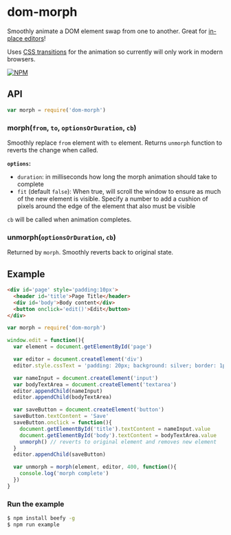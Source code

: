 dom-morph
===

Smoothly animate a DOM element swap from one to another. Great for [in-place editors](https://github.com/mmckegg/former)!

Uses [CSS transitions](https://github.com/mmckegg/css-transition) for the animation so currently will only work in modern browsers.

[![NPM](https://nodei.co/npm/dom-morph.png?compact=true)](https://nodei.co/npm/dom-morph/)

## API

```js
var morph = require('dom-morph')
```

### morph(`from`, `to`, `optionsOrDuration`, `cb`)

Smoothly replace `from` element with `to` element. Returns `unmorph` function to reverts the change when called.

**`options`:**
- `duration`: in milliseconds how long the morph animation should take to complete
- `fit` (default `false`): When true, will scroll the window to ensure as much of the new element is visible. Specify a number to add a cushion of pixels around the edge of the element that also must be visible

`cb` will be called when animation completes.

### unmorph(`optionsOrDuration`, `cb`)

Returned by `morph`. Smoothly reverts back to original state.

## Example

```html
<div id='page' style='padding:10px'>
  <header id='title'>Page Title</header>
  <div id='body'>Body content</div>
  <button onclick='edit()'>Edit</button>
</div>
```

```js
var morph = require('dom-morph')

window.edit = function(){
  var element = document.getElementById('page')

  var editor = document.createElement('div')
  editor.style.cssText = 'padding: 20px; background: silver; border: 1px solid gray'

  var nameInput = document.createElement('input')
  var bodyTextArea = document.createElement('textarea')
  editor.appendChild(nameInput)
  editor.appendChild(bodyTextArea)

  var saveButton = document.createElement('button')
  saveButton.textContent = 'Save'
  saveButton.onclick = function(){
    document.getElementById('title').textContent = nameInput.value
    document.getElementById('body').textContent = bodyTextArea.value
    unmorph() // reverts to original element and removes new element
  }
  editor.appendChild(saveButton)

  var unmorph = morph(element, editor, 400, function(){
    console.log('morph complete')
  })
}
```

### Run the example

```bash
$ npm install beefy -g
$ npm run example
```